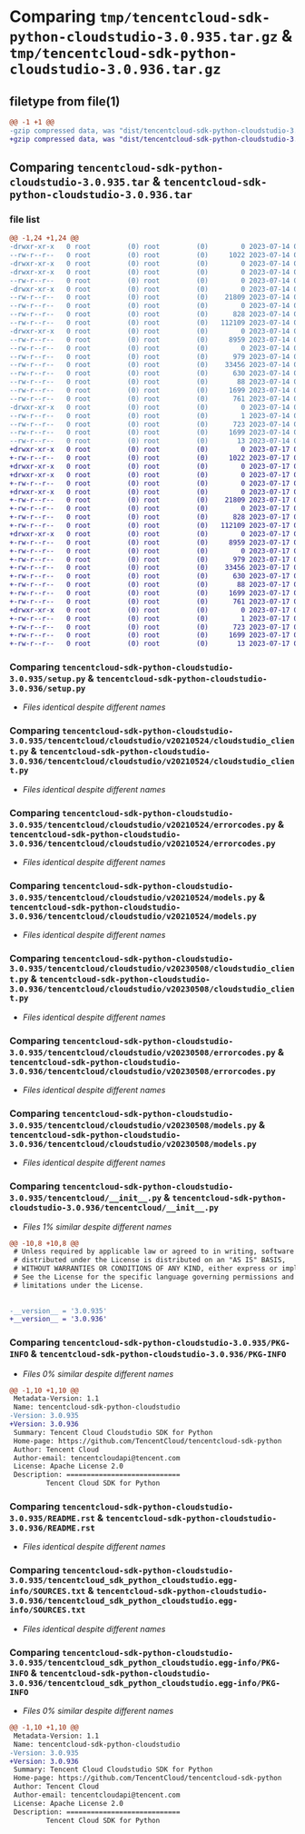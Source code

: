 # Comparing `tmp/tencentcloud-sdk-python-cloudstudio-3.0.935.tar.gz` & `tmp/tencentcloud-sdk-python-cloudstudio-3.0.936.tar.gz`

## filetype from file(1)

```diff
@@ -1 +1 @@
-gzip compressed data, was "dist/tencentcloud-sdk-python-cloudstudio-3.0.935.tar", last modified: Fri Jul 14 00:20:27 2023, max compression
+gzip compressed data, was "dist/tencentcloud-sdk-python-cloudstudio-3.0.936.tar", last modified: Mon Jul 17 00:21:19 2023, max compression
```

## Comparing `tencentcloud-sdk-python-cloudstudio-3.0.935.tar` & `tencentcloud-sdk-python-cloudstudio-3.0.936.tar`

### file list

```diff
@@ -1,24 +1,24 @@
-drwxr-xr-x   0 root         (0) root         (0)        0 2023-07-14 00:20:27.000000 tencentcloud-sdk-python-cloudstudio-3.0.935/
--rw-r--r--   0 root         (0) root         (0)     1022 2023-07-14 00:20:27.000000 tencentcloud-sdk-python-cloudstudio-3.0.935/setup.py
-drwxr-xr-x   0 root         (0) root         (0)        0 2023-07-14 00:20:27.000000 tencentcloud-sdk-python-cloudstudio-3.0.935/tencentcloud/
-drwxr-xr-x   0 root         (0) root         (0)        0 2023-07-14 00:20:27.000000 tencentcloud-sdk-python-cloudstudio-3.0.935/tencentcloud/cloudstudio/
--rw-r--r--   0 root         (0) root         (0)        0 2023-07-14 00:20:27.000000 tencentcloud-sdk-python-cloudstudio-3.0.935/tencentcloud/cloudstudio/__init__.py
-drwxr-xr-x   0 root         (0) root         (0)        0 2023-07-14 00:20:27.000000 tencentcloud-sdk-python-cloudstudio-3.0.935/tencentcloud/cloudstudio/v20210524/
--rw-r--r--   0 root         (0) root         (0)    21809 2023-07-14 00:20:27.000000 tencentcloud-sdk-python-cloudstudio-3.0.935/tencentcloud/cloudstudio/v20210524/cloudstudio_client.py
--rw-r--r--   0 root         (0) root         (0)        0 2023-07-14 00:20:27.000000 tencentcloud-sdk-python-cloudstudio-3.0.935/tencentcloud/cloudstudio/v20210524/__init__.py
--rw-r--r--   0 root         (0) root         (0)      828 2023-07-14 00:20:27.000000 tencentcloud-sdk-python-cloudstudio-3.0.935/tencentcloud/cloudstudio/v20210524/errorcodes.py
--rw-r--r--   0 root         (0) root         (0)   112109 2023-07-14 00:20:27.000000 tencentcloud-sdk-python-cloudstudio-3.0.935/tencentcloud/cloudstudio/v20210524/models.py
-drwxr-xr-x   0 root         (0) root         (0)        0 2023-07-14 00:20:27.000000 tencentcloud-sdk-python-cloudstudio-3.0.935/tencentcloud/cloudstudio/v20230508/
--rw-r--r--   0 root         (0) root         (0)     8959 2023-07-14 00:20:27.000000 tencentcloud-sdk-python-cloudstudio-3.0.935/tencentcloud/cloudstudio/v20230508/cloudstudio_client.py
--rw-r--r--   0 root         (0) root         (0)        0 2023-07-14 00:20:27.000000 tencentcloud-sdk-python-cloudstudio-3.0.935/tencentcloud/cloudstudio/v20230508/__init__.py
--rw-r--r--   0 root         (0) root         (0)      979 2023-07-14 00:20:27.000000 tencentcloud-sdk-python-cloudstudio-3.0.935/tencentcloud/cloudstudio/v20230508/errorcodes.py
--rw-r--r--   0 root         (0) root         (0)    33456 2023-07-14 00:20:27.000000 tencentcloud-sdk-python-cloudstudio-3.0.935/tencentcloud/cloudstudio/v20230508/models.py
--rw-r--r--   0 root         (0) root         (0)      630 2023-07-14 00:20:27.000000 tencentcloud-sdk-python-cloudstudio-3.0.935/tencentcloud/__init__.py
--rw-r--r--   0 root         (0) root         (0)       88 2023-07-14 00:20:27.000000 tencentcloud-sdk-python-cloudstudio-3.0.935/setup.cfg
--rw-r--r--   0 root         (0) root         (0)     1699 2023-07-14 00:20:27.000000 tencentcloud-sdk-python-cloudstudio-3.0.935/PKG-INFO
--rw-r--r--   0 root         (0) root         (0)      761 2023-07-14 00:20:27.000000 tencentcloud-sdk-python-cloudstudio-3.0.935/README.rst
-drwxr-xr-x   0 root         (0) root         (0)        0 2023-07-14 00:20:27.000000 tencentcloud-sdk-python-cloudstudio-3.0.935/tencentcloud_sdk_python_cloudstudio.egg-info/
--rw-r--r--   0 root         (0) root         (0)        1 2023-07-14 00:20:27.000000 tencentcloud-sdk-python-cloudstudio-3.0.935/tencentcloud_sdk_python_cloudstudio.egg-info/dependency_links.txt
--rw-r--r--   0 root         (0) root         (0)      723 2023-07-14 00:20:27.000000 tencentcloud-sdk-python-cloudstudio-3.0.935/tencentcloud_sdk_python_cloudstudio.egg-info/SOURCES.txt
--rw-r--r--   0 root         (0) root         (0)     1699 2023-07-14 00:20:27.000000 tencentcloud-sdk-python-cloudstudio-3.0.935/tencentcloud_sdk_python_cloudstudio.egg-info/PKG-INFO
--rw-r--r--   0 root         (0) root         (0)       13 2023-07-14 00:20:27.000000 tencentcloud-sdk-python-cloudstudio-3.0.935/tencentcloud_sdk_python_cloudstudio.egg-info/top_level.txt
+drwxr-xr-x   0 root         (0) root         (0)        0 2023-07-17 00:21:19.000000 tencentcloud-sdk-python-cloudstudio-3.0.936/
+-rw-r--r--   0 root         (0) root         (0)     1022 2023-07-17 00:21:19.000000 tencentcloud-sdk-python-cloudstudio-3.0.936/setup.py
+drwxr-xr-x   0 root         (0) root         (0)        0 2023-07-17 00:21:19.000000 tencentcloud-sdk-python-cloudstudio-3.0.936/tencentcloud/
+drwxr-xr-x   0 root         (0) root         (0)        0 2023-07-17 00:21:19.000000 tencentcloud-sdk-python-cloudstudio-3.0.936/tencentcloud/cloudstudio/
+-rw-r--r--   0 root         (0) root         (0)        0 2023-07-17 00:21:19.000000 tencentcloud-sdk-python-cloudstudio-3.0.936/tencentcloud/cloudstudio/__init__.py
+drwxr-xr-x   0 root         (0) root         (0)        0 2023-07-17 00:21:19.000000 tencentcloud-sdk-python-cloudstudio-3.0.936/tencentcloud/cloudstudio/v20210524/
+-rw-r--r--   0 root         (0) root         (0)    21809 2023-07-17 00:21:19.000000 tencentcloud-sdk-python-cloudstudio-3.0.936/tencentcloud/cloudstudio/v20210524/cloudstudio_client.py
+-rw-r--r--   0 root         (0) root         (0)        0 2023-07-17 00:21:19.000000 tencentcloud-sdk-python-cloudstudio-3.0.936/tencentcloud/cloudstudio/v20210524/__init__.py
+-rw-r--r--   0 root         (0) root         (0)      828 2023-07-17 00:21:19.000000 tencentcloud-sdk-python-cloudstudio-3.0.936/tencentcloud/cloudstudio/v20210524/errorcodes.py
+-rw-r--r--   0 root         (0) root         (0)   112109 2023-07-17 00:21:19.000000 tencentcloud-sdk-python-cloudstudio-3.0.936/tencentcloud/cloudstudio/v20210524/models.py
+drwxr-xr-x   0 root         (0) root         (0)        0 2023-07-17 00:21:19.000000 tencentcloud-sdk-python-cloudstudio-3.0.936/tencentcloud/cloudstudio/v20230508/
+-rw-r--r--   0 root         (0) root         (0)     8959 2023-07-17 00:21:19.000000 tencentcloud-sdk-python-cloudstudio-3.0.936/tencentcloud/cloudstudio/v20230508/cloudstudio_client.py
+-rw-r--r--   0 root         (0) root         (0)        0 2023-07-17 00:21:19.000000 tencentcloud-sdk-python-cloudstudio-3.0.936/tencentcloud/cloudstudio/v20230508/__init__.py
+-rw-r--r--   0 root         (0) root         (0)      979 2023-07-17 00:21:19.000000 tencentcloud-sdk-python-cloudstudio-3.0.936/tencentcloud/cloudstudio/v20230508/errorcodes.py
+-rw-r--r--   0 root         (0) root         (0)    33456 2023-07-17 00:21:19.000000 tencentcloud-sdk-python-cloudstudio-3.0.936/tencentcloud/cloudstudio/v20230508/models.py
+-rw-r--r--   0 root         (0) root         (0)      630 2023-07-17 00:21:19.000000 tencentcloud-sdk-python-cloudstudio-3.0.936/tencentcloud/__init__.py
+-rw-r--r--   0 root         (0) root         (0)       88 2023-07-17 00:21:19.000000 tencentcloud-sdk-python-cloudstudio-3.0.936/setup.cfg
+-rw-r--r--   0 root         (0) root         (0)     1699 2023-07-17 00:21:19.000000 tencentcloud-sdk-python-cloudstudio-3.0.936/PKG-INFO
+-rw-r--r--   0 root         (0) root         (0)      761 2023-07-17 00:21:19.000000 tencentcloud-sdk-python-cloudstudio-3.0.936/README.rst
+drwxr-xr-x   0 root         (0) root         (0)        0 2023-07-17 00:21:19.000000 tencentcloud-sdk-python-cloudstudio-3.0.936/tencentcloud_sdk_python_cloudstudio.egg-info/
+-rw-r--r--   0 root         (0) root         (0)        1 2023-07-17 00:21:19.000000 tencentcloud-sdk-python-cloudstudio-3.0.936/tencentcloud_sdk_python_cloudstudio.egg-info/dependency_links.txt
+-rw-r--r--   0 root         (0) root         (0)      723 2023-07-17 00:21:19.000000 tencentcloud-sdk-python-cloudstudio-3.0.936/tencentcloud_sdk_python_cloudstudio.egg-info/SOURCES.txt
+-rw-r--r--   0 root         (0) root         (0)     1699 2023-07-17 00:21:19.000000 tencentcloud-sdk-python-cloudstudio-3.0.936/tencentcloud_sdk_python_cloudstudio.egg-info/PKG-INFO
+-rw-r--r--   0 root         (0) root         (0)       13 2023-07-17 00:21:19.000000 tencentcloud-sdk-python-cloudstudio-3.0.936/tencentcloud_sdk_python_cloudstudio.egg-info/top_level.txt
```

### Comparing `tencentcloud-sdk-python-cloudstudio-3.0.935/setup.py` & `tencentcloud-sdk-python-cloudstudio-3.0.936/setup.py`

 * *Files identical despite different names*

### Comparing `tencentcloud-sdk-python-cloudstudio-3.0.935/tencentcloud/cloudstudio/v20210524/cloudstudio_client.py` & `tencentcloud-sdk-python-cloudstudio-3.0.936/tencentcloud/cloudstudio/v20210524/cloudstudio_client.py`

 * *Files identical despite different names*

### Comparing `tencentcloud-sdk-python-cloudstudio-3.0.935/tencentcloud/cloudstudio/v20210524/errorcodes.py` & `tencentcloud-sdk-python-cloudstudio-3.0.936/tencentcloud/cloudstudio/v20210524/errorcodes.py`

 * *Files identical despite different names*

### Comparing `tencentcloud-sdk-python-cloudstudio-3.0.935/tencentcloud/cloudstudio/v20210524/models.py` & `tencentcloud-sdk-python-cloudstudio-3.0.936/tencentcloud/cloudstudio/v20210524/models.py`

 * *Files identical despite different names*

### Comparing `tencentcloud-sdk-python-cloudstudio-3.0.935/tencentcloud/cloudstudio/v20230508/cloudstudio_client.py` & `tencentcloud-sdk-python-cloudstudio-3.0.936/tencentcloud/cloudstudio/v20230508/cloudstudio_client.py`

 * *Files identical despite different names*

### Comparing `tencentcloud-sdk-python-cloudstudio-3.0.935/tencentcloud/cloudstudio/v20230508/errorcodes.py` & `tencentcloud-sdk-python-cloudstudio-3.0.936/tencentcloud/cloudstudio/v20230508/errorcodes.py`

 * *Files identical despite different names*

### Comparing `tencentcloud-sdk-python-cloudstudio-3.0.935/tencentcloud/cloudstudio/v20230508/models.py` & `tencentcloud-sdk-python-cloudstudio-3.0.936/tencentcloud/cloudstudio/v20230508/models.py`

 * *Files identical despite different names*

### Comparing `tencentcloud-sdk-python-cloudstudio-3.0.935/tencentcloud/__init__.py` & `tencentcloud-sdk-python-cloudstudio-3.0.936/tencentcloud/__init__.py`

 * *Files 1% similar despite different names*

```diff
@@ -10,8 +10,8 @@
 # Unless required by applicable law or agreed to in writing, software
 # distributed under the License is distributed on an "AS IS" BASIS,
 # WITHOUT WARRANTIES OR CONDITIONS OF ANY KIND, either express or implied.
 # See the License for the specific language governing permissions and
 # limitations under the License.
 
 
-__version__ = '3.0.935'
+__version__ = '3.0.936'
```

### Comparing `tencentcloud-sdk-python-cloudstudio-3.0.935/PKG-INFO` & `tencentcloud-sdk-python-cloudstudio-3.0.936/PKG-INFO`

 * *Files 0% similar despite different names*

```diff
@@ -1,10 +1,10 @@
 Metadata-Version: 1.1
 Name: tencentcloud-sdk-python-cloudstudio
-Version: 3.0.935
+Version: 3.0.936
 Summary: Tencent Cloud Cloudstudio SDK for Python
 Home-page: https://github.com/TencentCloud/tencentcloud-sdk-python
 Author: Tencent Cloud
 Author-email: tencentcloudapi@tencent.com
 License: Apache License 2.0
 Description: ============================
         Tencent Cloud SDK for Python
```

### Comparing `tencentcloud-sdk-python-cloudstudio-3.0.935/README.rst` & `tencentcloud-sdk-python-cloudstudio-3.0.936/README.rst`

 * *Files identical despite different names*

### Comparing `tencentcloud-sdk-python-cloudstudio-3.0.935/tencentcloud_sdk_python_cloudstudio.egg-info/SOURCES.txt` & `tencentcloud-sdk-python-cloudstudio-3.0.936/tencentcloud_sdk_python_cloudstudio.egg-info/SOURCES.txt`

 * *Files identical despite different names*

### Comparing `tencentcloud-sdk-python-cloudstudio-3.0.935/tencentcloud_sdk_python_cloudstudio.egg-info/PKG-INFO` & `tencentcloud-sdk-python-cloudstudio-3.0.936/tencentcloud_sdk_python_cloudstudio.egg-info/PKG-INFO`

 * *Files 0% similar despite different names*

```diff
@@ -1,10 +1,10 @@
 Metadata-Version: 1.1
 Name: tencentcloud-sdk-python-cloudstudio
-Version: 3.0.935
+Version: 3.0.936
 Summary: Tencent Cloud Cloudstudio SDK for Python
 Home-page: https://github.com/TencentCloud/tencentcloud-sdk-python
 Author: Tencent Cloud
 Author-email: tencentcloudapi@tencent.com
 License: Apache License 2.0
 Description: ============================
         Tencent Cloud SDK for Python
```

